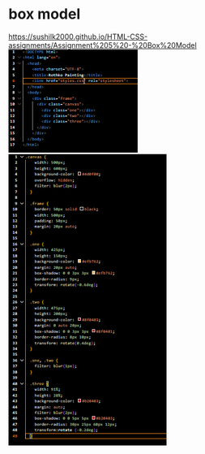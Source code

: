 # box model
https://sushilk2000.github.io/HTML-CSS-assignments/Assignment%205%20-%20Box%20Model
![SS1](<Screenshot 2023-09-08 195834.png>)
![SS2](<Screenshot 2023-09-08 195842.png>)